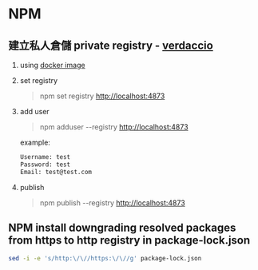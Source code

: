 # NPM

## 建立私人倉儲 private registry - [verdaccio](https://github.com/verdaccio/verdaccio)

1. using [docker image](https://hub.docker.com/r/verdaccio/verdaccio/)

2. set registry
    > npm set registry <http://localhost:4873>

3. add user
    > npm adduser --registry <http://localhost:4873>

    example:
    ```sh
    Username: test
    Password: test
    Email: test@test.com
    ```
4. publish
    > npm publish --registry <http://localhost:4873>

## NPM install downgrading resolved packages from https to http registry in package-lock.json

```sh
sed -i -e 's/http:\/\//https:\/\//g' package-lock.json
```

